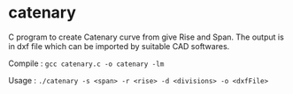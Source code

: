 # catenary
C program to create Catenary curve from give Rise and Span. The output is in dxf file which can be imported by suitable CAD softwares.

Compile :
``gcc catenary.c -o catenary -lm``

Usage :
``./catenary -s <span> -r <rise> -d <divisions> -o <dxfFile>``
